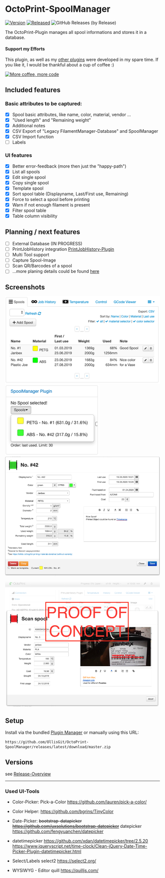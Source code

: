 # OctoPrint-SpoolManager

[![Version](https://img.shields.io/badge/dynamic/json.svg?color=brightgreen&label=version&url=https://api.github.com/repos/OllisGit/OctoPrint-SpoolManager/releases&query=$[0].name)]()
[![Released](https://img.shields.io/badge/dynamic/json.svg?color=brightgreen&label=released&url=https://api.github.com/repos/OllisGit/OctoPrint-SpoolManager/releases&query=$[0].published_at)]()
![GitHub Releases (by Release)](https://img.shields.io/github/downloads/OllisGit/OctoPrint-SpoolManager/latest/total.svg)



The OctoPrint-Plugin manages all spool informations and stores it in a database.

#### Support my Efforts

This plugin, as well as my [other plugins](https://github.com/OllisGit/) were developed in my spare time.
If you like it, I would be thankful about a cup of coffee :)

[![More coffee, more code](https://img.shields.io/badge/Donate-PayPal-green.svg)](https://www.paypal.com/cgi-bin/webscr?cmd=_s-xclick&hosted_button_id=6SW5R6ZUKLB5E&source=url)

## Included features

### Basic attributes to be captured:
- [X] Spool basic attributes, like name,  color, material, vendor ...
- [X] "Used length" and "Remaining weight"
- [X] Additional notes
- [X] CSV Export of "Legacy FilamentManager-Database" and SpoolManager
- [X] CSV Import function
- [ ] Labels

### UI features
- [X] Better error-feedback (more then just the "happy-path")
- [X] List all spools
- [X] Edit single spool
- [X] Copy single spool
- [X] Template spool
- [X] Sort spool table (Displayname, Last/First use, Remaining)
- [X] Force to select a spool before printing
- [X] Warn if not enough filament is present
- [X] Filter spool table
- [X] Table column visibility

## Planning / next features
- [ ] External Database (IN PROGRESS)
- [ ] PrintJobHistory integration [PrintJobHistory-Plugin](https://github.com/OllisGit/OctoPrint-PrintJobHistory)
- [ ] Multi Tool support
- [ ] Capture Spool-Image
- [ ] Scan QR/Barcodes of a spool
- [ ] ...more planing details could be found [here](https://github.com/OllisGit/OctoPrint-SpoolManager/projects/1)

## Screenshots
<!---
![plugin-settings](screenshots/plugin-settings.png "Plugin-Settings")
![plugin-tab](screenshots/plugin-tab.png "Plugin-Tab")
-->
![listSpools-tab](screenshots/listSpools-tab.png "ListSpools-Tab")
![selectSpools-sidebar](screenshots/selectSpool-sidebar.png "SelectSpool-Sidebar")
![editSpool-dialog](screenshots/editSpool-dialog.png "EditSpool-Dialog")

![scanSpool-dialog](screenshots/scanSpool-dialog.png "ScanSpool-Dialog")


## Setup

Install via the bundled [Plugin Manager](http://docs.octoprint.org/en/master/bundledplugins/pluginmanager.html)
or manually using this URL:

    https://github.com/OllisGit/OctoPrint-SpoolManager/releases/latest/download/master.zip


## Versions

see [Release-Overview](https://github.com/OllisGit/OctoPrint-SpoolManager/releases/)

---

### Used UI-Tools
* Color-Picker:
Pick-a-Color https://github.com/lauren/pick-a-color/
* Color Helper:
https://github.com/bgrins/TinyColor
* Date-Picker:
~~bootstrap-datapicker https://github.com/uxsolutions/bootstrap-datepicker~~
datepicker https://github.com/fengyuanchen/datepicker

* datetimepicker
 https://github.com/xdan/datetimepicker/tree/2.5.20
https://www.jqueryscript.net/time-clock/Clean-jQuery-Date-Time-Picker-Plugin-datetimepicker.html

* Select/Labels
select2 https://select2.org/

* WYSIWYG - Editor
quill https://quilljs.com/
